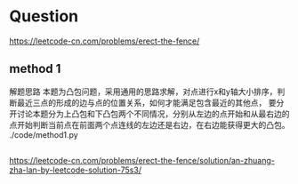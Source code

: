 
# Question
https://leetcode-cn.com/problems/erect-the-fence/

## method 1 
解题思路 本题为凸包问题，采用通用的思路求解，对点进行x和y轴大小排序，判断最近三点的形成的边与点的位置关系，如何才能满足包含最近的其他点，
要分开讨论本题分为上凸包和下凸包两个不同情况，分别从左边的点开始和从最右边的点开始判断当前点在前面两个点连线的左边还是右边，在右边能获得更大的凸包。
./code/method1.py



##
https://leetcode-cn.com/problems/erect-the-fence/solution/an-zhuang-zha-lan-by-leetcode-solution-75s3/
